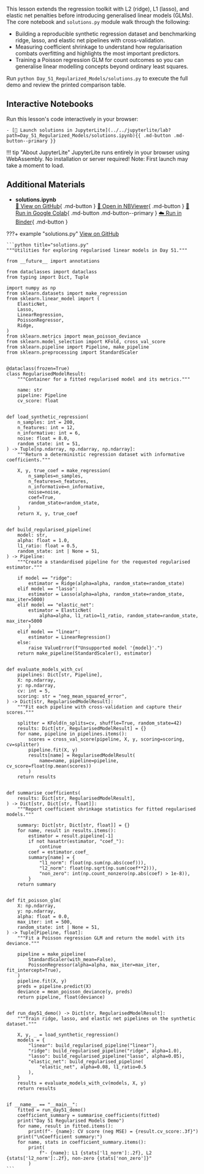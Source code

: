 This lesson extends the regression toolkit with L2 (ridge), L1 (lasso), and
elastic net penalties before introducing generalised linear models (GLMs). The
core notebook and `solutions.py` module walk through the following:

- Building a reproducible synthetic regression dataset and benchmarking ridge,
  lasso, and elastic net pipelines with cross-validation.
- Measuring coefficient shrinkage to understand how regularisation combats
  overfitting and highlights the most important predictors.
- Training a Poisson regression GLM for count outcomes so you can generalise
  linear modelling concepts beyond ordinary least squares.

Run `python Day_51_Regularized_Models/solutions.py` to execute the full demo and
review the printed comparison table.



## Interactive Notebooks

Run this lesson's code interactively in your browser:

    - [🚀 Launch solutions in JupyterLite](../../jupyterlite/lab?path=Day_51_Regularized_Models/solutions.ipynb){{ .md-button .md-button--primary }}

!!! tip "About JupyterLite"
    JupyterLite runs entirely in your browser using WebAssembly. No installation or server required! Note: First launch may take a moment to load.
## Additional Materials

- **solutions.ipynb**  
  [📁 View on GitHub](https://github.com/saint2706/Coding-For-MBA/blob/main/Day_51_Regularized_Models/solutions.ipynb){ .md-button } 
  [📓 Open in NBViewer](https://nbviewer.org/github/saint2706/Coding-For-MBA/blob/main/Day_51_Regularized_Models/solutions.ipynb){ .md-button } 
  [🚀 Run in Google Colab](https://colab.research.google.com/github/saint2706/Coding-For-MBA/blob/main/Day_51_Regularized_Models/solutions.ipynb){ .md-button .md-button--primary } 
  [☁️ Run in Binder](https://mybinder.org/v2/gh/saint2706/Coding-For-MBA/main?filepath=Day_51_Regularized_Models/solutions.ipynb){ .md-button }

???+ example "solutions.py"
    [View on GitHub](https://github.com/saint2706/Coding-For-MBA/blob/main/Day_51_Regularized_Models/solutions.py)

    ```python title="solutions.py"
    """Utilities for exploring regularised linear models in Day 51."""

    from __future__ import annotations

    from dataclasses import dataclass
    from typing import Dict, Tuple

    import numpy as np
    from sklearn.datasets import make_regression
    from sklearn.linear_model import (
        ElasticNet,
        Lasso,
        LinearRegression,
        PoissonRegressor,
        Ridge,
    )
    from sklearn.metrics import mean_poisson_deviance
    from sklearn.model_selection import KFold, cross_val_score
    from sklearn.pipeline import Pipeline, make_pipeline
    from sklearn.preprocessing import StandardScaler


    @dataclass(frozen=True)
    class RegularisedModelResult:
        """Container for a fitted regularised model and its metrics."""

        name: str
        pipeline: Pipeline
        cv_score: float


    def load_synthetic_regression(
        n_samples: int = 200,
        n_features: int = 12,
        n_informative: int = 6,
        noise: float = 8.0,
        random_state: int = 51,
    ) -> Tuple[np.ndarray, np.ndarray, np.ndarray]:
        """Return a deterministic regression dataset with informative coefficients."""

        X, y, true_coef = make_regression(
            n_samples=n_samples,
            n_features=n_features,
            n_informative=n_informative,
            noise=noise,
            coef=True,
            random_state=random_state,
        )
        return X, y, true_coef


    def build_regularised_pipeline(
        model: str,
        alpha: float = 1.0,
        l1_ratio: float = 0.5,
        random_state: int | None = 51,
    ) -> Pipeline:
        """Create a standardised pipeline for the requested regularised estimator."""

        if model == "ridge":
            estimator = Ridge(alpha=alpha, random_state=random_state)
        elif model == "lasso":
            estimator = Lasso(alpha=alpha, random_state=random_state, max_iter=5000)
        elif model == "elastic_net":
            estimator = ElasticNet(
                alpha=alpha, l1_ratio=l1_ratio, random_state=random_state, max_iter=5000
            )
        elif model == "linear":
            estimator = LinearRegression()
        else:
            raise ValueError(f"Unsupported model '{model}'.")
        return make_pipeline(StandardScaler(), estimator)


    def evaluate_models_with_cv(
        pipelines: Dict[str, Pipeline],
        X: np.ndarray,
        y: np.ndarray,
        cv: int = 5,
        scoring: str = "neg_mean_squared_error",
    ) -> Dict[str, RegularisedModelResult]:
        """Fit each pipeline with cross-validation and capture their scores."""

        splitter = KFold(n_splits=cv, shuffle=True, random_state=42)
        results: Dict[str, RegularisedModelResult] = {}
        for name, pipeline in pipelines.items():
            scores = cross_val_score(pipeline, X, y, scoring=scoring, cv=splitter)
            pipeline.fit(X, y)
            results[name] = RegularisedModelResult(
                name=name, pipeline=pipeline, cv_score=float(np.mean(scores))
            )
        return results


    def summarise_coefficients(
        results: Dict[str, RegularisedModelResult],
    ) -> Dict[str, Dict[str, float]]:
        """Report coefficient shrinkage statistics for fitted regularised models."""

        summary: Dict[str, Dict[str, float]] = {}
        for name, result in results.items():
            estimator = result.pipeline[-1]
            if not hasattr(estimator, "coef_"):
                continue
            coef = estimator.coef_
            summary[name] = {
                "l1_norm": float(np.sum(np.abs(coef))),
                "l2_norm": float(np.sqrt(np.sum(coef**2))),
                "non_zero": int(np.count_nonzero(np.abs(coef) > 1e-8)),
            }
        return summary


    def fit_poisson_glm(
        X: np.ndarray,
        y: np.ndarray,
        alpha: float = 0.0,
        max_iter: int = 500,
        random_state: int | None = 51,
    ) -> Tuple[Pipeline, float]:
        """Fit a Poisson regression GLM and return the model with its deviance."""

        pipeline = make_pipeline(
            StandardScaler(with_mean=False),
            PoissonRegressor(alpha=alpha, max_iter=max_iter, fit_intercept=True),
        )
        pipeline.fit(X, y)
        preds = pipeline.predict(X)
        deviance = mean_poisson_deviance(y, preds)
        return pipeline, float(deviance)


    def run_day51_demo() -> Dict[str, RegularisedModelResult]:
        """Train ridge, lasso, and elastic net pipelines on the synthetic dataset."""

        X, y, _ = load_synthetic_regression()
        models = {
            "linear": build_regularised_pipeline("linear"),
            "ridge": build_regularised_pipeline("ridge", alpha=1.0),
            "lasso": build_regularised_pipeline("lasso", alpha=0.05),
            "elastic_net": build_regularised_pipeline(
                "elastic_net", alpha=0.08, l1_ratio=0.5
            ),
        }
        results = evaluate_models_with_cv(models, X, y)
        return results


    if __name__ == "__main__":
        fitted = run_day51_demo()
        coefficient_summary = summarise_coefficients(fitted)
        print("Day 51 Regularised Models Demo")
        for name, result in fitted.items():
            print(f"- {name}: CV score (neg MSE) = {result.cv_score:.3f}")
        print("\nCoefficient summary:")
        for name, stats in coefficient_summary.items():
            print(
                f"- {name}: L1 {stats['l1_norm']:.2f}, L2 {stats['l2_norm']:.2f}, non-zero {stats['non_zero']}"
            )
    ```
